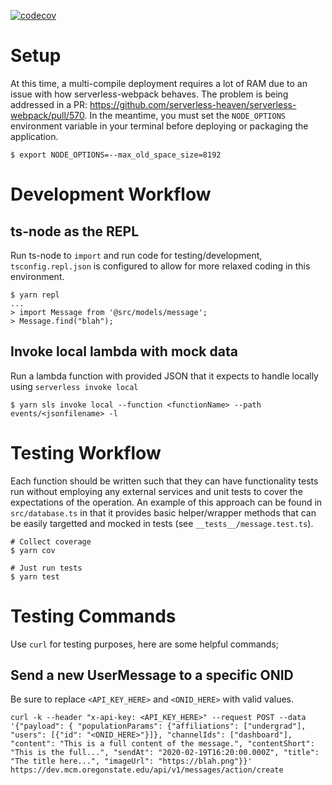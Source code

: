 [![codecov](https://codecov.io/gh/osu-wams/dx-mcm/branch/master/graph/badge.svg)](https://codecov.io/gh/osu-wams/dx-mcm)

# Setup

At this time, a multi-compile deployment requires a lot of RAM due to an issue with how serverless-webpack behaves. The problem is being
addressed in a PR: https://github.com/serverless-heaven/serverless-webpack/pull/570. In the meantime, you must set the `NODE_OPTIONS` environment
variable in your terminal before deploying or packaging the application.

```
$ export NODE_OPTIONS=--max_old_space_size=8192
```

# Development Workflow

## ts-node as the REPL

Run ts-node to `import` and run code for testing/development, `tsconfig.repl.json` is configured to allow for more relaxed coding in this environment.

```
$ yarn repl
...
> import Message from '@src/models/message';
> Message.find("blah");
```

## Invoke local lambda with mock data

Run a lambda function with provided JSON that it expects to handle locally using `serverless invoke local`

```
$ yarn sls invoke local --function <functionName> --path events/<jsonfilename> -l
```

# Testing Workflow

Each function should be written such that they can have functionality tests run without employing any external services and unit tests to cover
the expectations of the operation. An example of this approach can be found in `src/database.ts` in that it provides basic helper/wrapper methods
that can be easily targetted and mocked in tests (see `__tests__/message.test.ts`).

```
# Collect coverage
$ yarn cov

# Just run tests
$ yarn test
```

# Testing Commands

Use `curl` for testing purposes, here are some helpful commands;

## Send a new UserMessage to a specific ONID

Be sure to replace `<API_KEY_HERE>` and `<ONID_HERE>` with valid values.

```
curl -k --header "x-api-key: <API_KEY_HERE>" --request POST --data '{"payload": { "populationParams": {"affiliations": ["undergrad"], "users": [{"id": "<ONID_HERE>"}]}, "channelIds": ["dashboard"], "content": "This is a full content of the message.", "contentShort": "This is the full...", "sendAt": "2020-02-19T16:20:00.000Z", "title": "The title here...", "imageUrl": "https://blah.png"}}' https://dev.mcm.oregonstate.edu/api/v1/messages/action/create
```

